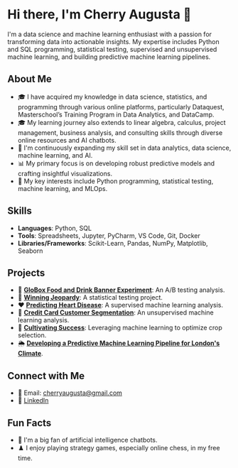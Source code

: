 # Hi there, I'm Cherry Augusta 👋

I'm a data science and machine learning enthusiast with a passion for transforming data into actionable insights. My expertise includes Python and SQL programming, statistical testing, supervised and unsupervised machine learning, and building predictive machine learning pipelines.

## About Me
- 🎓 I have acquired my knowledge in data science, statistics, and programming through various online platforms, particularly Dataquest, Masterschool’s Training Program in Data Analytics, and DataCamp.
- 🎓 My learning journey also extends to linear algebra, calculus, project management, business analysis, and consulting skills through diverse online resources and AI chatbots.
- 🌱 I'm continuously expanding my skill set in data analytics, data science, machine learning, and AI.
- 📊 My primary focus is on developing robust predictive models and crafting insightful visualizations.
- 🧠 My key interests include Python programming, statistical testing, machine learning, and MLOps.

## Skills
- **Languages**: Python, SQL
- **Tools**: Spreadsheets, Jupyter, PyCharm, VS Code, Git, Docker
- **Libraries/Frameworks**: Scikit-Learn, Pandas, NumPy, Matplotlib, Seaborn

## Projects
- 🧪 **[GloBox Food and Drink Banner Experiment](https://github.com/cherryaugusta/GloBox_A-B_Testing_Analysis)**: An A/B testing analysis.
- 🎯 **[Winning Jeopardy](https://github.com/cherryaugusta/Winning-Jeopardy)**: A statistical testing project.
- ❤️ **[Predicting Heart Disease](https://github.com/cherryaugusta/Predicting-Heart-Disease)**: A supervised machine learning analysis.
- 🧩 **[Credit Card Customer Segmentation](https://github.com/cherryaugusta/Credit-Card-Customer-Segmentation)**: An unsupervised machine learning analysis.
- 🌾 **[Cultivating Success](https://github.com/cherryaugusta/Cultivating-Success)**: Leveraging machine learning to optimize crop selection.
- 🌦️ **[Developing a Predictive Machine Learning Pipeline for London's Climate](https://github.com/cherryaugusta/Machine-Learning-Pipeline-for-London-s-Climate)**. 

## Connect with Me
- 📧 Email: cherryaugusta@gmail.com
- 💼 [LinkedIn](linkedin.com/in/cherry-augusta-3957a916)

## Fun Facts
- 🤖 I'm a big fan of artificial intelligence chatbots.
- ♟️ I enjoy playing strategy games, especially online chess, in my free time.
